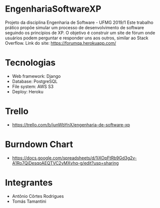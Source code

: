 ﻿# EngenhariaSoftwareXP

Projeto da disciplina Engenharia de Software - UFMG 2019/1
Este trabalho prático propõe simular um processo de desenvolvimento de software seguindo os princípios de XP.
O objetivo é construir um site de fórum onde usuários podem perguntar e responder uns aos outros, similar ao Stack Overflow.
Link do site: https://forumqa.herokuapp.com/

# Tecnologias

- Web framework: Django
- Database: PostgreSQL
- File system: AWS S3
- Deploy: Heroku

# Trello

- https://trello.com/b/junWbYnX/engenharia-de-software-xp

# Burndown Chart

- https://docs.google.com/spreadsheets/d/1iXOpFtRb9Gd3g2v-A1Ro7QiDesqoAEQTVC2yMXvhq-g/edit?usp=sharing

# Integrantes

- Antônio Côrtes Rodrigues
- Tomás Tamantini

